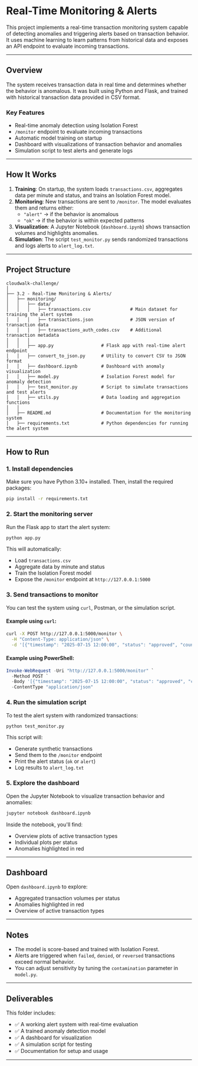 # Real-Time Monitoring & Alerts

This project implements a real-time transaction monitoring system capable of detecting anomalies and triggering alerts based on transaction behavior. It uses machine learning to learn patterns from historical data and exposes an API endpoint to evaluate incoming transactions.

---

## Overview

The system receives transaction data in real time and determines whether the behavior is anomalous. It was built using Python and Flask, and trained with historical transaction data provided in CSV format.

### Key Features

- Real-time anomaly detection using Isolation Forest
- `/monitor` endpoint to evaluate incoming transactions
- Automatic model training on startup
- Dashboard with visualizations of transaction behavior and anomalies
- Simulation script to test alerts and generate logs

---

## How It Works

1. **Training**: On startup, the system loads `transactions.csv`, aggregates data per minute and status, and trains an Isolation Forest model.
2. **Monitoring**: New transactions are sent to `/monitor`. The model evaluates them and returns either:
   - `"alert"` → if the behavior is anomalous
   - `"ok"` → if the behavior is within expected patterns
3. **Visualization**: A Jupyter Notebook (`dashboard.ipynb`) shows transaction volumes and highlights anomalies.
4. **Simulation**: The script `test_monitor.py` sends randomized transactions and logs alerts to `alert_log.txt`.

---

## Project Structure

```
cloudwalk-challenge/
│
├── 3.2 - Real-Time Monitoring & Alerts/
│   ├── monitoring/
│   │   ├── data/
│   │   │   ├── transactions.csv               # Main dataset for training the alert system
│   │   │   ├── transactions.json              # JSON version of transaction data
│   │   │   ├── transactions_auth_codes.csv    # Additional transaction metadata
│   │   │
│   │   ├── app.py                  # Flask app with real-time alert endpoint
│   │   ├── convert_to_json.py      # Utility to convert CSV to JSON format
│   │   ├── dashboard.ipynb         # Dashboard with anomaly visualization
│   │   ├── model.py                # Isolation Forest model for anomaly detection
│   │   ├── test_monitor.py         # Script to simulate transactions and test alerts
│   │   ├── utils.py                # Data loading and aggregation functions
│   │
│   ├── README.md                   # Documentation for the monitoring system
│   ├── requirements.txt            # Python dependencies for running the alert system
```

---

## How to Run

### 1. Install dependencies

Make sure you have Python 3.10+ installed. Then, install the required packages:

```bash
pip install -r requirements.txt
```

### 2. Start the monitoring server

Run the Flask app to start the alert system:

```bash
python app.py
```

This will automatically:
- Load `transactions.csv`
- Aggregate data by minute and status
- Train the Isolation Forest model
- Expose the `/monitor` endpoint at `http://127.0.0.1:5000`

### 3. Send transactions to monitor

You can test the system using `curl`, Postman, or the simulation script.

#### Example using `curl`:

```bash
curl -X POST http://127.0.0.1:5000/monitor \
  -H "Content-Type: application/json" \
  -d '[{"timestamp": "2025-07-15 12:00:00", "status": "approved", "count": 120}]'
```

#### Example using PowerShell:

```powershell
Invoke-WebRequest -Uri "http://127.0.0.1:5000/monitor" `
  -Method POST `
  -Body '[{"timestamp": "2025-07-15 12:00:00", "status": "approved", "count": 120}]' `
  -ContentType "application/json"
```

### 4. Run the simulation script

To test the alert system with randomized transactions:

```bash
python test_monitor.py
```

This script will:
- Generate synthetic transactions
- Send them to the `/monitor` endpoint
- Print the alert status (`ok` or `alert`)
- Log results to `alert_log.txt`

### 5. Explore the dashboard

Open the Jupyter Notebook to visualize transaction behavior and anomalies:

```bash
jupyter notebook dashboard.ipynb
```

Inside the notebook, you'll find:
- Overview plots of active transaction types
- Individual plots per status
- Anomalies highlighted in red

---

## Dashboard

Open `dashboard.ipynb` to explore:
- Aggregated transaction volumes per status
- Anomalies highlighted in red
- Overview of active transaction types

---

## Notes

- The model is score-based and trained with Isolation Forest.
- Alerts are triggered when `failed`, `denied`, or `reversed` transactions exceed normal behavior.
- You can adjust sensitivity by tuning the `contamination` parameter in `model.py`.

---

## Deliverables

This folder includes:
- ✅ A working alert system with real-time evaluation
- ✅ A trained anomaly detection model
- ✅ A dashboard for visualization
- ✅ A simulation script for testing
- ✅ Documentation for setup and usage

---